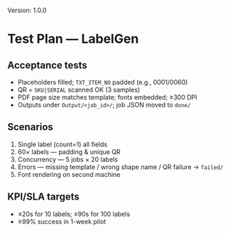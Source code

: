 Version: 1.0.0

# Test Plan — LabelGen

## Acceptance tests
- Placeholders filled; `TXT_ITEM_NO` padded (e.g., 0001/0060)
- QR = `SKU|SERIAL` scanned OK (3 samples)
- PDF page size matches template; fonts embedded; ≥300 DPI
- Outputs under `Output/<job_id>/`; job JSON moved to `done/`

## Scenarios
1) Single label (count=1) all fields
2) 60× labels — padding & unique QR
3) Concurrency — 5 jobs × 20 labels
4) Errors — missing template / wrong shape name / QR failure → `failed/`
5) Font rendering on second machine

## KPI/SLA targets
- ≤20s for 10 labels; ≤90s for 100 labels
- ≥99% success in 1-week pilot
